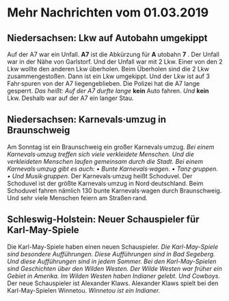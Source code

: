 # Mehr Nachrichten vom 01.03.2019


## Niedersachsen: Lkw auf Autobahn umgekippt
Auf der A7 war ein Unfall. 
**A7** ist die Abkürzung für **A** utobahn **7** . Der Unfall war in der Nähe von Garlstorf. Und der Unfall war mit 2 Lkw. Einer von den 2 Lkw wollte den anderen Lkw überholen. Beim Überholen sind die 2 Lkw zusammengestoßen. Dann ist ein Lkw umgekippt. Und der Lkw ist auf 3 Fahr·spuren von der A7 liegengeblieben. Die Polizei hat die A7 lange gesperrt. *Das heißt:* 
*Auf der A7 durfte lange* **kein** Auto fahren. 
*Und* **kein** Lkw. Deshalb war auf der A7 ein langer Stau. 

## Niedersachsen: Karnevals·umzug in Braunschweig
Am Sonntag ist ein Braunschweig ein großer Karnevals·umzug. 
*Bei einem Karnevals·umzug treffen sich viele verkleidete Menschen.* 
*Und die verkleideten Menschen laufen gemeinsam durch die Stadt.* 
*Bei einem Karnevals·umzug gibt es auch:* *• Bunte Karnevals·wagen.* *• Tanz·gruppen.* *• Und Musik·gruppen.* Der Karnevals·umzug heißt Schoduvel. Der Schoduvel ist der größte Karnevals·umzug in Nord·deutschland. Beim Schoduvel fahren nämlich 130 bunte Karnevals·wagen durch Braunschweig. Und sehr viele Menschen feiern am Straßen·rand. 

## Schleswig-Holstein: Neuer Schauspieler für Karl-May-Spiele
Die Karl-May-Spiele haben einen neuen Schauspieler. 
*Die Karl-May-Spiele sind besondere Aufführungen.* 
*Diese Aufführungen sind in Bad Segeberg.* 
*Und diese Aufführungen sind in jedem Sommer.* 
*Bei den Karl-May-Spielen sind Geschichten über den Wilden Westen.* 
*Der Wilde Westen war früher ein Gebiet in Amerika.* 
*Im Wilden Westen haben Indianer gelebt.* *Und Cowboys.* Der neue Schauspieler ist Alexander Klaws. Alexander Klaws spielt bei den Karl-May-Spielen Winnetou. 
*Winnetou ist ein Indianer.* 
